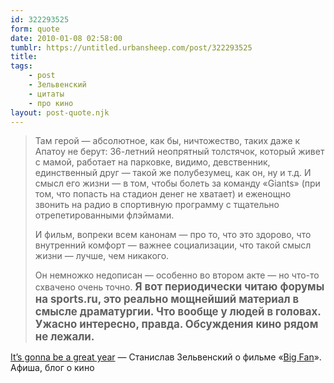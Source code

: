 ```yaml
---
id: 322293525
form: quote
date: 2010-01-08 02:58:00
tumblr: https://untitled.urbansheep.com/post/322293525
title: 
tags:
    - post
    - Зельвенский
    - цитаты
    - про кино
layout: post-quote.njk
---
```


<blockquote>
<p>Там герой — абсолютное, как бы, ничтожество, таких даже к Апатоу не берут: 36-летний неопрятный толстячок, который живет с мамой, работает на парковке, видимо, девственник, единственный друг — такой же полубезумец, как он, ну и т.д. И смысл его жизни — в том, чтобы болеть за команду «Giants» (при том, что попасть на стадион денег не хватает) и еженощно звонить на радио в спортивную программу с тщательно отрепетированными флэймами.</p>

<p>И фильм, вопреки всем канонам — про то, что это здорово, что внутренний комфорт — важнее социализации, что такой смысл жизни — лучше, чем никакого.</p>

<p>Он немножко недописан — особенно во втором акте — но что-то схвачено очень точно. <big><strong>Я вот периодически читаю форумы на sports.ru, это реально мощнейший материал в смысле драматургии. Что вообще у людей в головах. Ужасно интересно, правда. Обсуждения кино рядом не лежали.</strong></big></p>
</blockquote>

<a href="http://www.afisha.ru/blogcomments/5989/">It&rsquo;s gonna be a great year</a> — Станислав Зельвенский о фильме «<a href="http://www.imdb.com/title/tt1228953/">Big Fan</a>». Афиша, блог о кино
